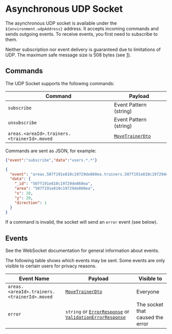 # Asynchronous UDP Socket

The asynchronous UDP socket is available under the `${environment.udpAddress}` address.
It accepts incoming commands and sends outgoing events.
To receive events, you first need to subscribe to them.

Neither subscription nor event delivery is guaranteed due to limitations of UDP.
The maximum safe message size is 508 bytes (see [1]).

## Commands

The UDP Socket supports the following commands:

| Command                                     | Payload                                   |
|---------------------------------------------|-------------------------------------------|
| `subscribe`                                 | Event Pattern (string)                    |
| `unsubscribe`                               | Event Pattern (string)                    |
| `areas.<areaId>.trainers.<trainerId>.moved` | [`MoveTrainerDto`](#model-MoveTrainerDto) |

Commands are sent as JSON, for example:

```json
{"event":"subscribe","data":"users.*.*"}
```

```json
{
  "event": "areas.507f191e810c19729de860ea.trainers.507f191e810c19729de860ea.moved",
  "data": {
    "_id": "507f191e810c19729de860ea",
    "area": "507f191e810c19729de860ea",
    "x": 10,
    "y": 20,
    "direction": 1
  }
}
```

If a command is invalid, the socket will send an `error` event (see below).

## Events

See the WebSocket documentation for general information about events.

The following table shows which events may be sent.
Some events are only visible to certain users for privacy reasons.

| Event Name                                  | Payload                                                                                                            | Visible to                       |
|---------------------------------------------|--------------------------------------------------------------------------------------------------------------------|----------------------------------|
| `areas.<areaId>.trainers.<trainerId>.moved` | [`MoveTrainerDto`](#model-MoveTrainerDto)                                                                          | Everyone                         |
| `error`                                     | `string` or [`ErrorResponse`](#model-ErrorResponse) or [`ValidationErrorResponse`](#model-ValidationErrorResponse) | The socket that caused the error |

[1]: https://stackoverflow.com/a/1099359/4138801
